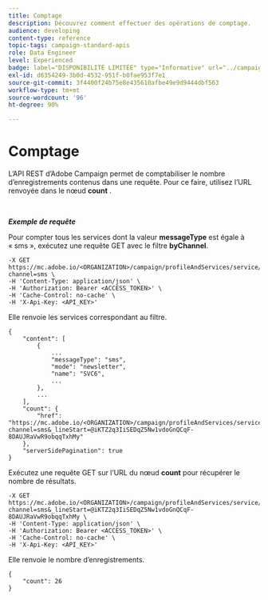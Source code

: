 ```yaml
---
title: Comptage
description: Découvrez comment effectuer des opérations de comptage.
audience: developing
content-type: reference
topic-tags: campaign-standard-apis
role: Data Engineer
level: Experienced
badge: label="DISPONIBILITÉ LIMITÉE" type="Informative" url="../campaign-standard-migration-home.md" tooltip="Limité aux utilisateurs migrés Campaign Standard"
exl-id: d6354249-3b0d-4532-951f-b0fae953f7e1
source-git-commit: 3f4400f24b75e8e435610afbe49e9d9444dbf563
workflow-type: tm+mt
source-wordcount: '96'
ht-degree: 90%

---
```


# Comptage

L’API REST d’Adobe Campaign permet de comptabiliser le nombre d’enregistrements contenus dans une requête. Pour ce faire, utilisez l’URL renvoyée dans le nœud **count** .

<br/>

***Exemple de requête***

Pour compter tous les services dont la valeur **messageType** est égale à « sms », exécutez une requête GET avec le filtre **byChannel**.

```
-X GET https://mc.adobe.io/<ORGANIZATION>/campaign/profileAndServices/service/byChannel?channel=sms \
-H 'Content-Type: application/json' \
-H 'Authorization: Bearer <ACCESS_TOKEN>' \
-H 'Cache-Control: no-cache' \
-H 'X-Api-Key: <API_KEY>'
```

Elle renvoie les services correspondant au filtre.

```
{
    "content": [
        {
            ...
            "messageType": "sms",
            "mode": "newsletter",
            "name": "SVC6",
            ...
        },
        ...
    ],
    "count": {
        "href": "https://mc.adobe.io/<ORGANIZATION>/campaign/profileAndServices/service/byChannel/_count?channel=sms&_lineStart=@iKTZ2q3IiSEDqZ5Nw1vdoGnQCqF-8DAUJRaVwR9obqqTxhMy"
    },
    "serverSidePagination": true
}
```

Exécutez une requête GET sur l’URL du nœud **count** pour récupérer le nombre de résultats.

```
-X GET https://mc.adobe.io/<ORGANIZATION>/campaign/profileAndServices/service/byChannel/_count?channel=sms&_lineStart=@iKTZ2q3IiSEDqZ5Nw1vdoGnQCqF-8DAUJRaVwR9obqqTxhMy \
-H 'Content-Type: application/json' \
-H 'Authorization: Bearer <ACCESS_TOKEN>' \
-H 'Cache-Control: no-cache' \
-H 'X-Api-Key: <API_KEY>'
```

Elle renvoie le nombre d’enregistrements.

```
{
    "count": 26
}
```
